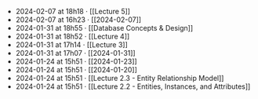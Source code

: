 - 2024-02-07 at 18h18 · [[Lecture 5]]
- 2024-02-07 at 16h23 · [[2024-02-07]]
- 2024-01-31 at 18h55 · [[Database Concepts & Design]]
- 2024-01-31 at 18h52 · [[Lecture 4]]
- 2024-01-31 at 17h14 · [[Lecture 3]]
- 2024-01-31 at 17h07 · [[2024-01-31]]
- 2024-01-24 at 15h51 · [[2024-01-23]]
- 2024-01-24 at 15h51 · [[2024-01-20]]
- 2024-01-24 at 15h51 · [[Lecture 2.3 - Entity Relationship Model]]
- 2024-01-24 at 15h51 · [[Lecture 2.2 - Entities,  Instances, and Attributes]]
